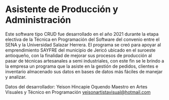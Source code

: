# Asistente de Producción y Administración

Este software tipo CRUD fue desarrollado en el año 2021 durante la etapa electiva de la Técnica en Programación del Software 
del convenio entre el SENA y la Universidad Salazar Herrera. El programa se creó para apoyar al emprendimiento SAYFRE del 
municipio de Jericó ubicado en el suroeste antioqueño, con la finalidad de mejorar sus procesos de producción al pasar de técnicas 
artesanales a semi industriales, con este fin se le brindo a la empresa un programa que la asiste en la gestión de pedidos, 
clientes e inventario almacenado sus datos en bases de datos más fáciles de manejar y analizar. 

Datos del desarrollador: 
Yeison Hincapie Oquendo
Maestro en Artes Visuales y Técnico en Programación
yeisonartistavisual@hotmail.com


